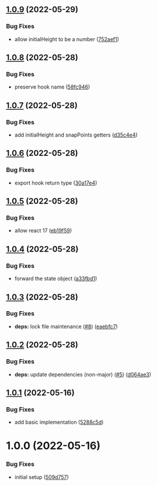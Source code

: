 ## [1.0.9](https://github.com/bottom-sheet/react-hooks/compare/v1.0.8...v1.0.9) (2022-05-29)


### Bug Fixes

* allow initialHeight to be a number ([752aef1](https://github.com/bottom-sheet/react-hooks/commit/752aef1a119514f7a4a897cd8adeb3bc1e4fd581))

## [1.0.8](https://github.com/bottom-sheet/react-hooks/compare/v1.0.7...v1.0.8) (2022-05-28)


### Bug Fixes

* preserve hook name ([58fc946](https://github.com/bottom-sheet/react-hooks/commit/58fc9462751260582abc0d417ca3449538df6f77))

## [1.0.7](https://github.com/bottom-sheet/react-hooks/compare/v1.0.6...v1.0.7) (2022-05-28)


### Bug Fixes

* add initialHeight and snapPoints getters ([d35c4e4](https://github.com/bottom-sheet/react-hooks/commit/d35c4e4453e1a2dc06a6794eb673af38ade99221))

## [1.0.6](https://github.com/bottom-sheet/react-hooks/compare/v1.0.5...v1.0.6) (2022-05-28)


### Bug Fixes

* export hook return type ([30a17e4](https://github.com/bottom-sheet/react-hooks/commit/30a17e454313984287a7864af9d9d909457123d5))

## [1.0.5](https://github.com/bottom-sheet/react-hooks/compare/v1.0.4...v1.0.5) (2022-05-28)


### Bug Fixes

* allow react 17 ([eb19f59](https://github.com/bottom-sheet/react-hooks/commit/eb19f598069be36f7a3cb82545e14987f0fb7360))

## [1.0.4](https://github.com/bottom-sheet/react-hooks/compare/v1.0.3...v1.0.4) (2022-05-28)


### Bug Fixes

* forward the state object ([a33fbd1](https://github.com/bottom-sheet/react-hooks/commit/a33fbd1ca32c91ea15138b96176038e41b2c69c4))

## [1.0.3](https://github.com/bottom-sheet/react-hooks/compare/v1.0.2...v1.0.3) (2022-05-28)


### Bug Fixes

* **deps:** lock file maintenance ([#8](https://github.com/bottom-sheet/react-hooks/issues/8)) ([eaebfc7](https://github.com/bottom-sheet/react-hooks/commit/eaebfc7003caf5304f686e3ab4c20ff864b6fce0))

## [1.0.2](https://github.com/bottom-sheet/react-hooks/compare/v1.0.1...v1.0.2) (2022-05-28)


### Bug Fixes

* **deps:** update dependencies (non-major) ([#5](https://github.com/bottom-sheet/react-hooks/issues/5)) ([d064ae3](https://github.com/bottom-sheet/react-hooks/commit/d064ae3671d67ce07f1c27d26c4778042e9bca80))

## [1.0.1](https://github.com/bottom-sheet/react-hooks/compare/v1.0.0...v1.0.1) (2022-05-16)


### Bug Fixes

* add basic implementation ([5288c5d](https://github.com/bottom-sheet/react-hooks/commit/5288c5d46f911b516f07a5d8e00ac6cd5184f8d8))

# 1.0.0 (2022-05-16)


### Bug Fixes

* initial setup ([509d757](https://github.com/bottom-sheet/react-hooks/commit/509d757014b3a148c44f2270de17864dd788a399))
